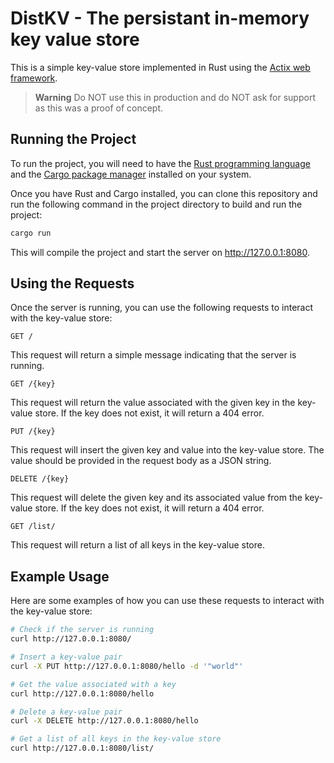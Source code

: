 # DistKV - The persistant in-memory key value store

This is a simple key-value store implemented in Rust using the [Actix web framework](https://actix.rs).
> **Warning**
> Do NOT use this in production and do NOT ask for support as this was a proof of concept.

## Running the Project
To run the project, you will need to have the [Rust programming language](https://www.rust-lang.org/) and the [Cargo package manager](https://doc.rust-lang.org/cargo/) installed on your system.

Once you have Rust and Cargo installed, you can clone this repository and run the following command in the project directory to build and run the project:

```bash
cargo run
```
This will compile the project and start the server on http://127.0.0.1:8080.

## Using the Requests
Once the server is running, you can use the following requests to interact with the key-value store:

`GET /`

This request will return a simple message indicating that the server is running.

`GET /{key}`

This request will return the value associated with the given key in the key-value store. If the key does not exist, it will return a 404 error.

`PUT /{key}`

This request will insert the given key and value into the key-value store. The value should be provided in the request body as a JSON string.

`DELETE /{key}`

This request will delete the given key and its associated value from the key-value store. If the key does not exist, it will return a 404 error.

`GET /list/`

This request will return a list of all keys in the key-value store.

## Example Usage
Here are some examples of how you can use these requests to interact with the key-value store:


```bash
# Check if the server is running
curl http://127.0.0.1:8080/

# Insert a key-value pair
curl -X PUT http://127.0.0.1:8080/hello -d '"world"'

# Get the value associated with a key
curl http://127.0.0.1:8080/hello

# Delete a key-value pair
curl -X DELETE http://127.0.0.1:8080/hello

# Get a list of all keys in the key-value store
curl http://127.0.0.1:8080/list/
```